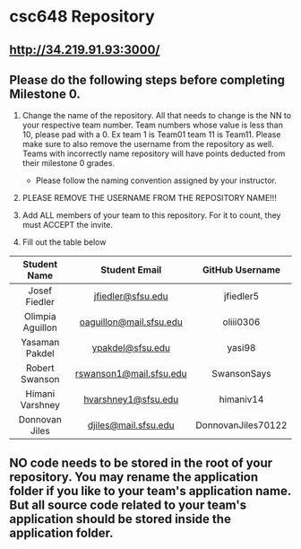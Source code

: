 # csc648 Repository

## http://34.219.91.93:3000/

## Please do the following steps before completing Milestone 0.
1. Change the name of the repository. All that needs to change is the NN to your respective team number. Team numbers whose value is less than 10, please pad with a 0. Ex team 1 is Team01 team 11 is Team11. Please make sure to also remove the username from the repository as well. Teams with incorrectly name repository will have points deducted from their milestone 0 grades.
      - Please follow the naming convention assigned by your instructor.

1. PLEASE REMOVE THE USERNAME FROM THE REPOSITORY NAME!!!

2. Add ALL members of your team to this repository. For it to count, they must ACCEPT the invite.

3. Fill out the table below


| Student Name | Student Email | GitHub Username |
|    :---:     |     :---:     |     :---:       |
| Josef Fiedler      |      jfiedler@sfsu.edu         |     jfiedler5            |
| Olimpia Aguillon      |  oaguillon@mail.sfsu.edu            |    oliii0306             |
| Yasaman Pakdel      |  ypakdel@sfsu.edu             |   yasi98              |
| Robert Swanson      |  rswanson1@mail.sfsu.edu             |  SwansonSays               |
| Himani Varshney      |   hvarshney1@sfsu.edu            |        himaniv14         |
| Donnovan Jiles      |   djiles@mail.sfsu.edu       |    DonnovanJiles70122             |

## NO code needs to be stored in the root of your repository. You may rename the application folder if you like to your team's application name. But all source code related to your team's application should be stored inside the application folder.
